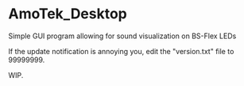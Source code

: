 # AmoTek_Desktop
Simple GUI program allowing for sound visualization on BS-Flex LEDs

If the update notification is annoying you, edit the "version.txt" file to 99999999.

WIP.
